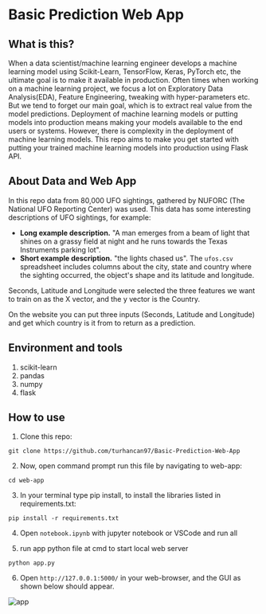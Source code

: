 # Basic Prediction Web App
## What is this?
When a data scientist/machine learning engineer develops a machine learning model using Scikit-Learn, TensorFlow, Keras, PyTorch etc, the ultimate goal is to make it available in production. Often times when working on a machine learning project, we focus a lot on Exploratory Data Analysis(EDA), Feature Engineering, tweaking with hyper-parameters etc. But we tend to forget our main goal, which is to extract real value from the model predictions.
Deployment of machine learning models or putting models into production means making your models available to the end users or systems. However, there is complexity in the deployment of machine learning models. This repo aims to make you get started with putting your trained machine learning models into production using Flask API.

## About Data and Web App
In this repo data from 80,000 UFO sightings, gathered by NUFORC (The National UFO Reporting Center) was used. This data has some interesting descriptions of UFO sightings, for example:

* **Long example description.** "A man emerges from a beam of light that shines on a grassy field at night and he runs towards the Texas Instruments parking lot".
* **Short example description.** "the lights chased us".
The `ufos.csv` spreadsheet includes columns about the city, state and country where the sighting occurred, the object's shape and its latitude and longitude.

Seconds, Latitude and Longitude were selected the three features we want to train on as the X vector, and the y vector is the Country. 

On the website you can put three inputs (Seconds, Latitude and Longitude) and get which country is it from to return as a prediction.
## Environment and tools
1. scikit-learn
2. pandas
3. numpy
4. flask

## How to use

1. Clone this repo:

`git clone https://github.com/turhancan97/Basic-Prediction-Web-App`

2. Now, open command prompt run this file by navigating to web-app:

`cd web-app`

3. In your terminal type pip install, to install the libraries listed in requirements.txt:

`pip install -r requirements.txt`

4. Open `notebook.ipynb` with jupyter notebook or VSCode and run all

5. run app python file at cmd to start local web server 

`python app.py`

6. Open `http://127.0.0.1:5000/` in your web-browser, and the GUI as shown below should appear.

![app](https://user-images.githubusercontent.com/22428774/141831612-0a413b65-f279-4a1f-acd2-26e73439aa44.PNG)
